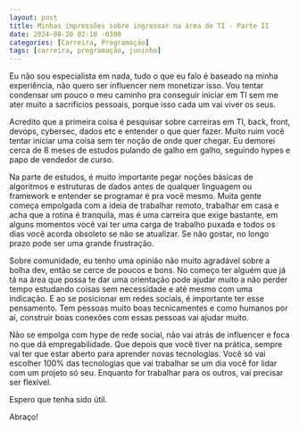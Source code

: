 ```yaml
---
layout: post
title: Minhas impressões sobre ingressar na área de TI - Parte II
date: 2024-08-20 02:10 -0300
categories: [Carreira, Programação]
tags: [carreira, programação, juninho]  
---
```

Eu não sou especialista em nada, tudo o que eu falo é baseado na minha experiência, não quero ser influencer nem monetizar isso. Vou tentar condensar um pouco o meu caminho pra conseguir iniciar em TI sem me ater muito a sacrifícios pessoais, porque isso cada um vai viver os seus.

Acredito que a primeira coisa é pesquisar sobre carreiras em TI, back, front, devops, cybersec, dados etc e entender o que quer fazer. Muito ruim você tentar iniciar uma coisa sem ter noção de onde quer chegar. Eu demorei cerca de 8 meses de estudos pulando de galho em galho, seguindo hypes e papo de vendedor de curso.

Na parte de estudos, é muito importante pegar noções básicas de algoritmos e estruturas de dados antes de qualquer linguagem ou framework e entender se programar é pra você mesmo. Muita gente começa empolgada com a ideia de trabalhar remoto, trabalhar em casa e acha que a rotina é tranquila, mas é uma carreira que exige bastante, em alguns momentos você vai ter uma carga de trabalho puxada e todos os dias você acorda obsoleto se não se atualizar. Se não gostar, no longo prazo pode ser uma grande frustração.

Sobre comunidade, eu tenho uma opinião não muito agradável sobre a bolha dev, então se cerce de poucos e bons. No começo ter alguém que já tá na área que possa te dar uma orientação pode ajudar muito a não perder tempo estudando coisas sem necessidade e até mesmo com uma indicação. E ao se posicionar em redes sociais, é importante ter esse pensamento. Tem pessoas muito boas tecnicamentes e como humanos por aí, construir boas conexões com essas pessoas vai ajudar muito.

Não se empolga com hype de rede social, não vai atrás de influencer e foca no que dá empregabilidade. Que depois que você tiver na prática, sempre vai ter que estar aberto para aprender novas tecnologias. Você só vai escolher 100% das tecnologias que vai trabalhar se um dia você for lidar com um projeto só seu. Enquanto for trabalhar para os outros, vai precisar ser flexível.

Espero que tenha sido útil.

Abraço!
